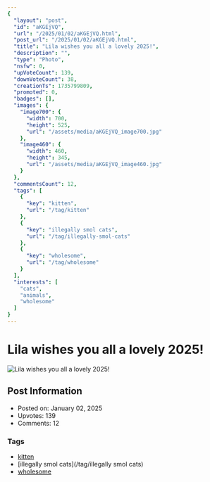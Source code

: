 ```yaml
---
{
  "layout": "post",
  "id": "aKGEjVQ",
  "url": "/2025/01/02/aKGEjVQ.html",
  "post_url": "/2025/01/02/aKGEjVQ.html",
  "title": "Lila wishes you all a lovely 2025!",
  "description": "",
  "type": "Photo",
  "nsfw": 0,
  "upVoteCount": 139,
  "downVoteCount": 38,
  "creationTs": 1735799809,
  "promoted": 0,
  "badges": [],
  "images": {
    "image700": {
      "width": 700,
      "height": 525,
      "url": "/assets/media/aKGEjVQ_image700.jpg"
    },
    "image460": {
      "width": 460,
      "height": 345,
      "url": "/assets/media/aKGEjVQ_image460.jpg"
    }
  },
  "commentsCount": 12,
  "tags": [
    {
      "key": "kitten",
      "url": "/tag/kitten"
    },
    {
      "key": "illegally smol cats",
      "url": "/tag/illegally-smol-cats"
    },
    {
      "key": "wholesome",
      "url": "/tag/wholesome"
    }
  ],
  "interests": [
    "cats",
    "animals",
    "wholesome"
  ]
}
---
```


# Lila wishes you all a lovely 2025!

![Lila wishes you all a lovely 2025!](/assets/media/aKGEjVQ_image700.jpg)

## Post Information

- Posted on: January 02, 2025
- Upvotes: 139
- Comments: 12

### Tags

- [kitten](/tag/kitten)
- [illegally smol cats](/tag/illegally smol cats)
- [wholesome](/tag/wholesome)
